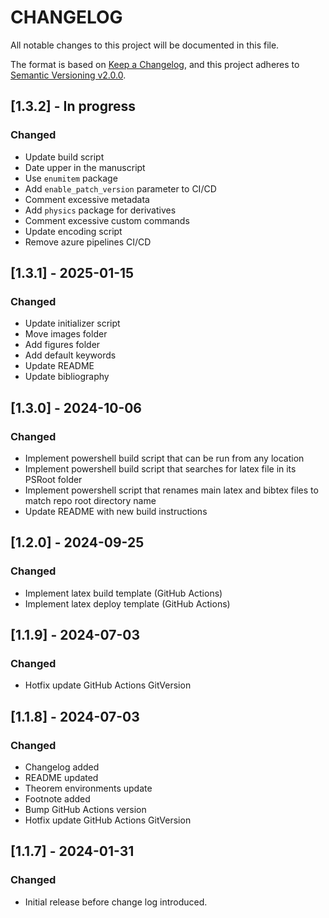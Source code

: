 # CHANGELOG

All notable changes to this project will be documented in this file.

The format is based on [Keep a Changelog](https://keepachangelog.com/en/1.0.0/),
and this project adheres to [Semantic Versioning v2.0.0](https://semver.org/spec/v2.0.0.html).

[//]: # (## [1.0.0] - In progress)

[//]: # ()
[//]: # (### Changed)

## [1.3.2] - In progress

### Changed

- Update build script
- Date upper in the manuscript
- Use `enumitem` package
- Add `enable_patch_version` parameter to CI/CD
- Comment excessive metadata
- Add `physics` package for derivatives
- Comment excessive custom commands
- Update encoding script
- Remove azure pipelines CI/CD

## [1.3.1] - 2025-01-15

### Changed

- Update initializer script
- Move images folder
- Add figures folder
- Add default keywords
- Update README
- Update bibliography


## [1.3.0] - 2024-10-06

### Changed

- Implement powershell build script that can be run from any location
- Implement powershell build script that searches for latex file in its PSRoot folder
- Implement powershell script that renames main latex and bibtex files to match repo root directory name
- Update README with new build instructions

## [1.2.0] - 2024-09-25

### Changed

- Implement latex build template (GitHub Actions)
- Implement latex deploy template (GitHub Actions)

## [1.1.9] - 2024-07-03

### Changed

- Hotfix update GitHub Actions GitVersion

## [1.1.8] - 2024-07-03

### Changed

- Changelog added
- README updated
- Theorem environments update
- Footnote added
- Bump GitHub Actions version
- Hotfix update GitHub Actions GitVersion

## [1.1.7] - 2024-01-31

### Changed

- Initial release before change log introduced.
